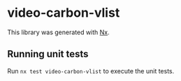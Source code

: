 # video-carbon-vlist

This library was generated with [Nx](https://nx.dev).

## Running unit tests

Run `nx test video-carbon-vlist` to execute the unit tests.
